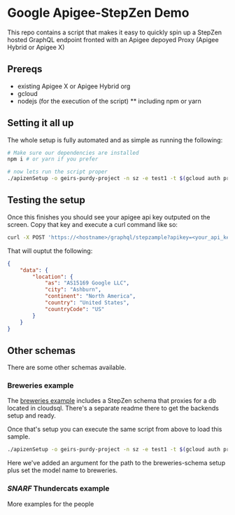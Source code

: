 # Google Apigee-StepZen Demo
This repo contains a script that makes it easy to quickly spin up a StepZen hosted GraphQL endpoint fronted
with an Apigee depoyed Proxy (Apigee Hybrid or Apigee X)

## Prereqs
* existing Apigee X or Apigee Hybrid org 
* gcloud
* nodejs (for the execution of the script)
 ** including npm or yarn

## Setting it all up
The whole setup is fully automated and as simple as running the following:
```bash
# Make sure our dependencies are installed
npm i # or yarn if you prefer

# now lets run the script proper
./apizenSetup -o geirs-purdy-project -n sz -e test1 -t $(gcloud auth print-access-token) -i $(gcloud auth print-identity-token) -z
```

## Testing the setup
Once this finishes you should see your apigee api key outputed on the screen. Copy that key and execute a curl command like so:

```bash
curl -X POST 'https://<hostname>/graphql/stepzample?apikey=<your_api_key>' -H 'Accept-Encoding: gzip, deflate, br' -H 'Content-Type: application/json' -H 'Accept: application/json' --data-binary '{"query":"{\n  location(ip: \"8.8.8.8\") {\n    as\n    city\n    continent\n    country\n    countryCode\n  }\n}","variables":{}}' --compressed
```

That will ouptut the following:
```json
{
	"data": {
		"location": {
			"as": "AS15169 Google LLC",
			"city": "Ashburn",
			"continent": "North America",
			"country": "United States",
			"countryCode": "US"
		}
	}
}
```

## Other schemas
There are some other schemas available. 

### Breweries example
The [breweries example](stepzen-breweries-example) includes a StepZen schema that proxies for a db
located in cloudsql. There's a separate readme there to get the backends setup and ready.

Once that's setup you can execute the same script from above to load this sample.

```bash
./apizenSetup -o geirs-purdy-project -n sz -e test1 -t $(gcloud auth print-access-token) -i $(gcloud auth print-identity-token) -m breweries -S stepzen-breweries-example
```

Here we've added an argument for the path to the breweries-schema setup plus set the model name to breweries.

### *SNARF* Thundercats example
More examples for the people
